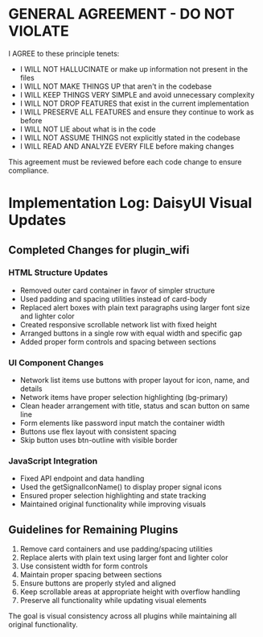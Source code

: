 # GENERAL AGREEMENT - DO NOT VIOLATE

I AGREE to these principle tenets:
- I WILL NOT HALLUCINATE or make up information not present in the files
- I WILL NOT MAKE THINGS UP that aren't in the codebase
- I WILL KEEP THINGS VERY SIMPLE and avoid unnecessary complexity
- I WILL NOT DROP FEATURES that exist in the current implementation
- I WILL PRESERVE ALL FEATURES and ensure they continue to work as before
- I WILL NOT LIE about what is in the code
- I WILL NOT ASSUME THINGS not explicitly stated in the codebase
- I WILL READ AND ANALYZE EVERY FILE before making changes

This agreement must be reviewed before each code change to ensure compliance.

# Implementation Log: DaisyUI Visual Updates

## Completed Changes for plugin_wifi

### HTML Structure Updates
- Removed outer card container in favor of simpler structure
- Used padding and spacing utilities instead of card-body
- Replaced alert boxes with plain text paragraphs using larger font size and lighter color
- Created responsive scrollable network list with fixed height
- Arranged buttons in a single row with equal width and specific gap
- Added proper form controls and spacing between sections

### UI Component Changes
- Network list items use buttons with proper layout for icon, name, and details
- Network items have proper selection highlighting (bg-primary)
- Clean header arrangement with title, status and scan button on same line
- Form elements like password input match the container width
- Buttons use flex layout with consistent spacing
- Skip button uses btn-outline with visible border

### JavaScript Integration
- Fixed API endpoint and data handling
- Used the getSignalIconName() to display proper signal icons
- Ensured proper selection highlighting and state tracking
- Maintained original functionality while improving visuals

## Guidelines for Remaining Plugins

1. Remove card containers and use padding/spacing utilities
2. Replace alerts with plain text using larger font and lighter color
3. Use consistent width for form controls
4. Maintain proper spacing between sections
5. Ensure buttons are properly styled and aligned
6. Keep scrollable areas at appropriate height with overflow handling
7. Preserve all functionality while updating visual elements

The goal is visual consistency across all plugins while maintaining all original functionality.
